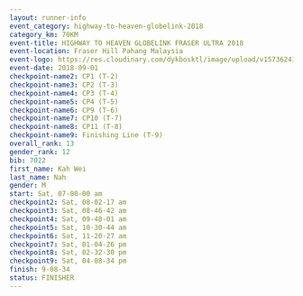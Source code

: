 ```yaml
---
layout: runner-info 
event_category: highway-to-heaven-globelink-2018 
category_km: 70KM 
event-title: HIGHWAY TO HEAVEN GLOBELINK FRASER ULTRA 2018 
event-location: Fraser Hill Pahang Malaysia 
event-logo: https://res.cloudinary.com/dykbosktl/image/upload/v1573624145/Logo/download_nnzjlh.png 
event-date: 2018-09-01 
checkpoint-name2: CP1 (T-2) 
checkpoint-name3: CP2 (T-3) 
checkpoint-name4: CP3 (T-4) 
checkpoint-name5: CP4 (T-5) 
checkpoint-name6: CP9 (T-6) 
checkpoint-name7: CP10 (T-7) 
checkpoint-name8: CP11 (T-8) 
checkpoint-name9: Finishing Line (T-9) 
overall_rank: 13
gender_rank: 12
bib: 7022
first_name: Kah Wei
last_name: Nah
gender: M
start: Sat, 07-00-00 am
checkpoint2: Sat, 08-02-17 am
checkpoint3: Sat, 08-46-42 am
checkpoint4: Sat, 09-48-01 am
checkpoint5: Sat, 10-30-44 am
checkpoint6: Sat, 11-20-27 am
checkpoint7: Sat, 01-04-26 pm
checkpoint8: Sat, 02-32-30 pm
checkpoint9: Sat, 04-08-34 pm
finish: 9-08-34
status: FINISHER
---
```

